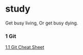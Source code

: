 # study
Get busy living, Or get busy dying.

### 1 Git
[1.1 Git Cheat Sheet](https://github.com/FEYeh/study/blob/master/Git/Git%20Cheat%20Sheet.md)
